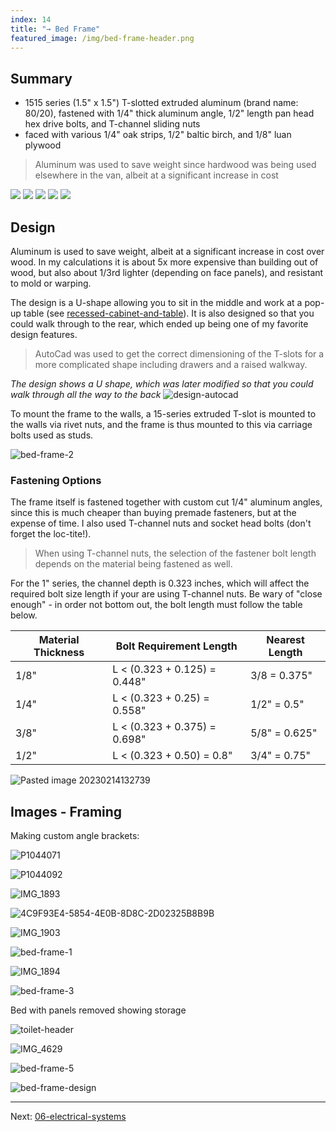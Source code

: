 ```yaml
---
index: 14
title: "→ Bed Frame"
featured_image: /img/bed-frame-header.png
---
```


## Summary
- 1515 series (1.5" x 1.5") T-slotted extruded aluminum (brand name: 80/20), fastened with 1/4" thick aluminum angle, 1/2" length pan head hex drive bolts, and T-channel sliding nuts
- faced with various 1/4" oak strips, 1/2" baltic birch, and 1/8" luan plywood

> Aluminum was used to save weight since hardwood was being used elsewhere in the van, albeit at a significant increase in cost

<div class='gallery' data-columns='3'>
	<img src="/img/bed-frame-1.png">
	<img src="/img/bed-frame-2.jpg">
	<img src="/img/bed-frame-3.jpg">
	<img src="/img/toilet-header.jpg">
	<img src="/img/bed-frame-5.jpg">
</div>

## Design

Aluminum is used to save weight, albeit at a significant increase in cost over wood. In my calculations it is about 5x more expensive than building out of wood, but also about 1/3rd lighter (depending on face panels), and resistant to mold or warping. 

The design is a U-shape allowing you to sit in the middle and work at a pop-up table (see [recessed-cabinet-and-table](recessed-cabinet-and-table)). It is  also designed so that you could walk through to the rear, which ended up being one of my favorite design features.

> AutoCad was used to get the correct dimensioning of the T-slots for a more complicated shape including drawers and a raised walkway.

_The design shows a U shape, which was later modified so that you could walk through all the way to the back_
![design-autocad](img/design-autocad.jpg)

To mount the frame to the walls, a 15-series extruded T-slot is mounted to the walls via rivet nuts, and the frame is thus mounted to this via carriage bolts used as studs. 

![bed-frame-2](img/bed-frame-2.jpg)

### Fastening Options

The frame itself is fastened together with custom cut 1/4" aluminum angles, since this is much cheaper than buying premade fasteners, but at the expense of time. I also used T-channel nuts and socket head bolts (don't forget the loc-tite!). 

> When using T-channel nuts, the selection of the fastener bolt length depends on the material being fastened as well. 

For the 1" series, the channel depth is 0.323 inches, which will affect the required bolt size length if your are using T-channel nuts. Be wary of "close enough" - in order not bottom out, the bolt length must follow the table below.

 | Material Thickness | Bolt Requirement Length         | Nearest Length |
 | ------------------ | ------------------------------- | -------------- |
 | 1/8"               | L < (0.323 + 0.125) = 0.448" | 3/8 = 0.375"  |
 | 1/4"               | L < (0.323 + 0.25) = 0.558" | 1/2" = 0.5"  |
 | 3/8"               | L < (0.323 + 0.375) = 0.698" | 5/8" = 0.625"  |
 | 1/2"               | L <  (0.323 + 0.50) = 0.8"      | 3/4" = 0.75"   |

![Pasted image 20230214132739](img/Pasted%20image%2020230214132739.png)

## Images - Framing

Making custom angle brackets:

![P1044071](img/P1044071.jpg)


![P1044092](img/P1044092.jpg)


![IMG_1893](img/IMG_1893.jpg)

![4C9F93E4-5854-4E0B-8D8C-2D02325B8B9B](img/4C9F93E4-5854-4E0B-8D8C-2D02325B8B9B.jpeg)

![IMG_1903](img/IMG_1903.jpg)


![bed-frame-1](img/bed-frame-1.png)

![IMG_1894](img/IMG_1894.jpg)

![bed-frame-3](img/bed-frame-3.jpg)


Bed with panels removed showing storage

![toilet-header](img/toilet-header.jpg)

![IMG_4629](img/IMG_4629.jpg)

	

![bed-frame-5](img/bed-frame-5.jpg)

![bed-frame-design](img/bed-frame-design.jpeg)

---

Next:  [06-electrical-systems](06-electrical-systems)
